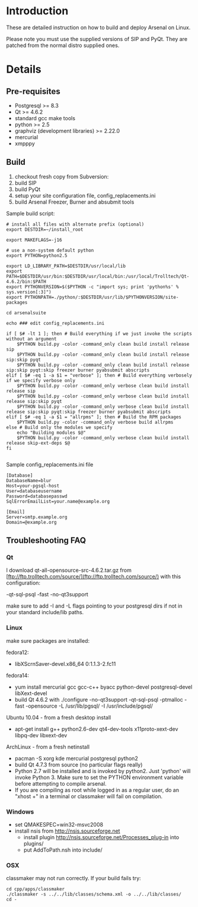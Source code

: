 # Introduction #

These are detailed instruction on how to build and deploy Arsenal on Linux.

Please note you must use the supplied versions of SIP and PyQt. They are patched from the normal distro supplied ones.

# Details #

## Pre-requisites ##
  * Postgresql >= 8.3
  * Qt >= 4.6.2
  * standard gcc make tools
  * python >= 2.5
  * graphviz (development libraries) >= 2.22.0
  * mercurial
  * xmpppy

## Build ##
  1. checkout fresh copy from Subversion:
  1. build SIP
  1. build PyQt
  1. setup your site configuration file, config\_replacements.ini
  1. build Arsenal Freezer, Burner and absubmit tools

Sample build script:
```
# install all files with alternate prefix (optional)
export DESTDIR=~/install_root

export MAKEFLAGS=-j16

# use a non-system default python
export PYTHON=python2.5

export LD_LIBRARY_PATH=$DESTDIR/usr/local/lib
export PATH=$DESTDIR/usr/bin:$DESTDIR/usr/local/bin:/usr/local/Trolltech/Qt-4.6.2/bin:$PATH
export PYTHONVERSION=$($PYTHON -c "import sys; print 'python%s' % sys.version[:3]")
export PYTHONPATH=./python/:$DESTDIR/usr/lib/$PYTHONVERSION/site-packages

cd arsenalsuite

echo ### edit config_replacements.ini

if [ $# -lt 1 ]; then # Build everything if we just invoke the scripts without an argument
    $PYTHON build.py -color -command_only clean build install release sip
    $PYTHON build.py -color -command_only clean build install release sip:skip pyqt
    $PYTHON build.py -color -command_only clean build install release sip:skip pyqt:skip freezer burner pyabsubmit abscripts
elif [ $# -eq 1 -a $1 = "verbose" ]; then # Build everything verbosely if we specify verbose only
    $PYTHON build.py -color -command_only verbose clean build install release sip
    $PYTHON build.py -color -command_only verbose clean build install release sip:skip pyqt
    $PYTHON build.py -color -command_only verbose clean build install release sip:skip pyqt:skip freezer burner pyabsubmit abscripts
elif [ $# -eq 1 -a $1 = "allrpms" ]; then # Build the RPM packages
    $PYTHON build.py -color -command_only verbose build allrpms
else # Build only the modules we specify
    echo "Building modules $@" 
    $PYTHON build.py -color -command_only verbose clean build install release skip-ext-deps $@
fi


```

Sample config\_replacements.ini file
```
[Database]
DatabaseName=blur
Host=your-pgsql-host
User=databaseusername
Password=databasepasswd
SqlErrorEmailList=your.name@example.org

[Email]
Server=smtp.example.org
Domain=@example.org

```

## Troubleshooting FAQ ##

### Qt ###

I download qt-all-opensource-src-4.6.2.tar.gz from [ftp://ftp.trolltech.com/source/](ftp://ftp.trolltech.com/source/) with this configuration:

-qt-sql-psql -fast -no-qt3support

make sure to add -I and -L flags pointing to your postgresql dirs if not in your standard include/lib paths.

### Linux ###

make sure packages are installed:

fedora12:
  * libXScrnSaver-devel.x86\_64 0:1.1.3-2.fc11

fedora14:
  * yum install mercurial gcc gcc-c++ byacc python-devel postgresql-devel libXext-devel
  * build Qt 4.6.2 with ./configure -no-qt3support -qt-sql-psql -ptmalloc -fast -opensource -L /usr/lib/pgsql/ -I /usr/include/pgsql/


Ubuntu 10.04 - from a fresh desktop install
  * apt-get install g++ python2.6-dev qt4-dev-tools x11proto-xext-dev libpq-dev libxext-dev

ArchLinux - from a fresh netinstall
  * pacman -S xorg kde mercurial postgresql python2
  * build Qt 4.7.3 from source (no particular flags really)
  * Python 2.7 will be installed and is invoked by python2. Just 'python' will invoke Python 3. Make sure to set the PYTHON environment variable before attempting to compile arsenal.
  * If you are compiling as root while logged in as a regular user, do an "xhost +" in a terminal or classmaker will fail on compilation.

### Windows ###
  * set QMAKESPEC=win32-msvc2008
  * install nsis from http://nsis.sourceforge.net
    * install plugin http://nsis.sourceforge.net/Processes_plug-in into plugins/
    * put AddToPath.nsh into include/

### OSX ###

classmaker may not run correctly. If your build fails try:
```
cd cpp/apps/classmaker
./classmaker -s ../../lib/classes/schema.xml -o ../../lib/classes/
cd -
```